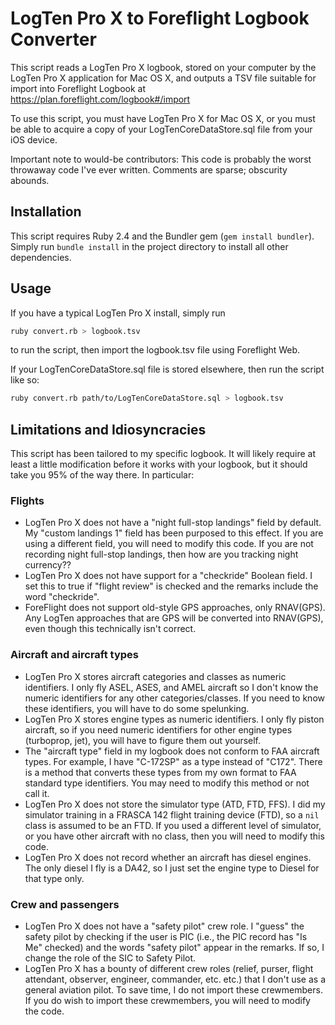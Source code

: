 # LogTen Pro X to Foreflight Logbook Converter

This script reads a LogTen Pro X logbook, stored on your computer by the LogTen
Pro X application for Mac OS X, and outputs a TSV file suitable for import into
Foreflight Logbook at https://plan.foreflight.com/logbook#/import

To use this script, you must have LogTen Pro X for Mac OS X, or you must be
able to acquire a copy of your LogTenCoreDataStore.sql file from your iOS
device.

Important note to would-be contributors: This code is probably the worst
throwaway code I've ever written. Comments are sparse; obscurity abounds.

## Installation

This script requires Ruby 2.4 and the Bundler gem (`gem install bundler`).
Simply run `bundle install` in the project directory to install all other
dependencies.

## Usage

If you have a typical LogTen Pro X install, simply run

```` sh
ruby convert.rb > logbook.tsv
````

to run the script, then import the logbook.tsv file using Foreflight Web.

If your LogTenCoreDataStore.sql file is stored elsewhere, then run the script
like so:

```` sh
ruby convert.rb path/to/LogTenCoreDataStore.sql > logbook.tsv
````

## Limitations and Idiosyncracies

This script has been tailored to my specific logbook. It will likely require at least a little modification before it works with your logbook, but it should take you 95% of the way there. In particular:

### Flights

* LogTen Pro X does not have a "night full-stop landings" field by default. My
  "custom landings 1" field has been purposed to this effect. If you are using
  a different field, you will need to modify this code. If you are not
  recording night full-stop landings, then how are you tracking night currency??
* LogTen Pro X does not have support for a "checkride" Boolean field. I set
  this to true if "flight review" is checked and the remarks include the word
  "checkride".
* ForeFlight does not support old-style GPS approaches, only RNAV(GPS). Any
  LogTen approaches that are GPS will be converted into RNAV(GPS), even though
  this technically isn't correct.

### Aircraft and aircraft types

* LogTen Pro X stores aircraft categories and classes as numeric identifiers. I
  only fly ASEL, ASES, and AMEL aircraft so I don't know the numeric
  identifiers for any other categories/classes. If you need to know these
  identifiers, you will have to do some spelunking.
* LogTen Pro X stores engine types as numeric identifiers. I only fly piston
  aircraft, so if you need numeric identifiers for other engine types
  (turboprop, jet), you will have to figure them out yourself.
* The "aircraft type" field in my logbook does not conform to FAA aircraft
  types. For example, I have "C-172SP" as a type instead of "C172". There is a
  method that converts these types from my own format to FAA standard type
  identifiers. You may need to modify this method or not call it.
* LogTen Pro X does not store the simulator type (ATD, FTD, FFS). I did my 
  simulator training in a FRASCA 142 flight training device (FTD), so a `nil`
  class is assumed to be an FTD. If you used a different level of simulator, or
  you have other aircraft with no class, then you will need to modify this code.
* LogTen Pro X does not record whether an aircraft has diesel engines. The only
  diesel I fly is a DA42, so I just set the engine type to Diesel for that type
  only.

### Crew and passengers

* LogTen Pro X does not have a "safety pilot" crew role. I "guess" the safety
  pilot by checking if the user is PIC (i.e., the PIC record has "Is Me"
  checked) and the words "safety pilot" appear in the remarks. If so, I change
  the role of the SIC to Safety Pilot.
* LogTen Pro X has a bounty of different crew roles (relief, purser, flight
  attendant, observer, engineer, commander, etc. etc.) that I don't use as a
  general aviation pilot. To save time, I do not import these crewmembers. If
  you do wish to import these crewmembers, you will need to modify the code.
